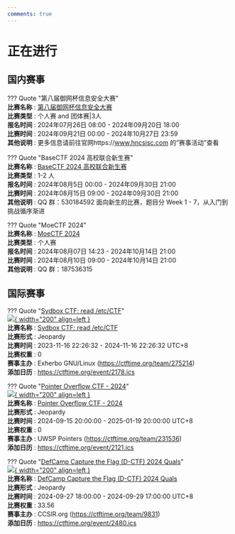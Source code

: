 ```yaml
---
comments: true
---
```

# 正在进行

## 国内赛事

??? Quote "第八届御网杯信息安全大赛"  
    **比赛名称** : [第八届御网杯信息安全大赛](https://www.hncsisc.com/hncsisc/index.html)  
    **比赛类型** : 个人赛 and 团体赛|3人  
    **报名时间** : 2024年07月26日 08:00 - 2024年09月20日 18:00  
    **比赛时间** : 2024年09月21日 00:00 - 2024年10月27日 23:59  
    **其他说明** : 更多信息请前往官网https://www.hncsisc.com 的“赛事活动”查看  
    
??? Quote "BaseCTF 2024 高校联合新生赛"  
    **比赛名称** : [BaseCTF 2024 高校联合新生赛](https://www.basectf.fun/)  
    **比赛类型** : 1-2 人  
    **报名时间** : 2024年08月5日 00:00 - 2024年09月30日 21:00  
    **比赛时间** : 2024年08月15日 09:00 - 2024年09月30日 21:00  
    **其他说明** : QQ 群：530184592 面向新生的比赛，题目分 Week 1 - 7，从入门到挑战循序渐进  
    
??? Quote "MoeCTF 2024"  
    **比赛名称** : [MoeCTF 2024](https://ctf.xidian.edu.cn)  
    **比赛类型** : 个人赛  
    **报名时间** : 2024年08月07日 14:23 - 2024年10月14日 21:00  
    **比赛时间** : 2024年08月10日 09:00 - 2024年10月14日 21:00  
    **其他说明** : QQ 群：187536315  
    

## 国际赛事

??? Quote "[Sydbox CTF: read /etc/CTF](https://git.sr.ht/~alip/syd#ctf-howto-sydbx-capture-the-flag-challenge)"  
    [![](https://ctftime.org){ width="200" align=left }](https://git.sr.ht/~alip/syd#ctf-howto-sydbx-capture-the-flag-challenge)  
    **比赛名称** : [Sydbox CTF: read /etc/CTF](https://git.sr.ht/~alip/syd#ctf-howto-sydbx-capture-the-flag-challenge)  
    **比赛形式** : Jeopardy  
    **比赛时间** : 2023-11-16 22:26:32 - 2024-11-16 22:26:32 UTC+8  
    **比赛权重** : 0  
    **赛事主办** : Exherbo GNU/Linux (https://ctftime.org/team/275214)  
    **添加日历** : https://ctftime.org/event/2178.ics  
    
??? Quote "[Pointer Overflow CTF - 2024](http://pointeroverflowctf.com/)"  
    [![](https://ctftime.org/media/events/poctflogo1transp.png){ width="200" align=left }](http://pointeroverflowctf.com/)  
    **比赛名称** : [Pointer Overflow CTF - 2024](http://pointeroverflowctf.com/)  
    **比赛形式** : Jeopardy  
    **比赛时间** : 2024-09-15 20:00:00 - 2025-01-19 20:00:00 UTC+8  
    **比赛权重** : 0  
    **赛事主办** : UWSP Pointers (https://ctftime.org/team/231536)  
    **添加日历** : https://ctftime.org/event/2121.ics  
    
??? Quote "[DefCamp Capture the Flag (D-CTF) 2024 Quals](https://dctf24-quals.cyber-edu.co/)"  
    [![](https://ctftime.org/media/events/w5NGLTFBTZWXGg8lLPAeyg-Photoroom.png){ width="200" align=left }](https://dctf24-quals.cyber-edu.co/)  
    **比赛名称** : [DefCamp Capture the Flag (D-CTF) 2024 Quals](https://dctf24-quals.cyber-edu.co/)  
    **比赛形式** : Jeopardy  
    **比赛时间** : 2024-09-27 18:00:00 - 2024-09-29 17:00:00 UTC+8  
    **比赛权重** : 33.56  
    **赛事主办** : CCSIR.org (https://ctftime.org/team/9831)  
    **添加日历** : https://ctftime.org/event/2480.ics  
    